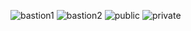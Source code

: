 ![bastion1](https://github.com/abd0Samy/Sprints_Tasks/assets/26736512/80f86c30-9a01-4087-af67-8eadb4aee3e1)
![bastion2](https://github.com/abd0Samy/Sprints_Tasks/assets/26736512/a4b194d2-3c5a-4d33-8414-501f5276ec98)
![public](https://github.com/abd0Samy/Sprints_Tasks/assets/26736512/97d557f6-f5d8-4f4a-b728-3f9e3b511f84)
![private](https://github.com/abd0Samy/Sprints_Tasks/assets/26736512/208a0f20-ac99-4f71-9134-ec418b79462f)
